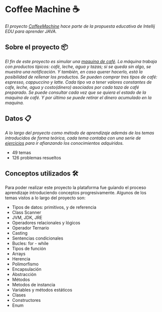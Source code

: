 # Coffee Machine ☕
_El proyecto [CoffeeMachine](https://hyperskill.org/projects/33?track=1) hace parte de la propuesta educativa de Intellij EDU para aprender JAVA._

## Sobre el proyecto 📦
_El fin de este proyecto es simular una [maquina de café](https://github.com/car-vigo/CoffeeMachine-IntellijEDU/tree/master/Coffee%20Machine). La máquina trabaja con productos típicos: café, leche, agua y tazas; si se queda sin algo, se muestra una notificación.
Y también, en caso querer hacerlo, está la posibilidad de rellenar los productos.
Se pueden comprar tres tipos de café: espresso, cappuccino y latte. Cada tipo va a tener valores constantes de cafe, leche, agua y costo(dinero) asociados por cada taza de café preparado.
Se puede consultar cada vez que se quiera el estado de la maquina de café.
Y por último se puede retirar el dinero acumulado en la maquina._

## Datos 📋
_A lo largo del proyecto como método de aprendizaje además de los temas introducidos de forma teórica, cada tema contaba con una serie de [ejercicios](https://github.com/car-vigo/CoffeeMachine-IntellijEDU/tree/master/Problems) para ir afianzando los conocimientos adquiridos._
* 49 temas
* 126 problemas resueltos

## Conceptos utilizados 🛠️
Para poder realizar este proyecto la plataforma fue guíando el proceso aprendizaje introduciendo conceptos progresivamente. Algunos de los temas vistos a lo largo del proyecto son:
* Tipos de datos: primitivos, y de referencia 
* Class Scanner
* JVM, JDK, JRE
* Operadores relacionales y lógicos
* Operador Ternario
* Casting
* Sentencias condicionales
* Bucles: for - while
* Tipos de función
* Arrays
* Herencia
* Polimorfismo
* Encapsulación
* Abstracción
* Métodos
* Metodos de instancia
* Variables y métodos estáticos
* Clases
* Constructores
* Enum
